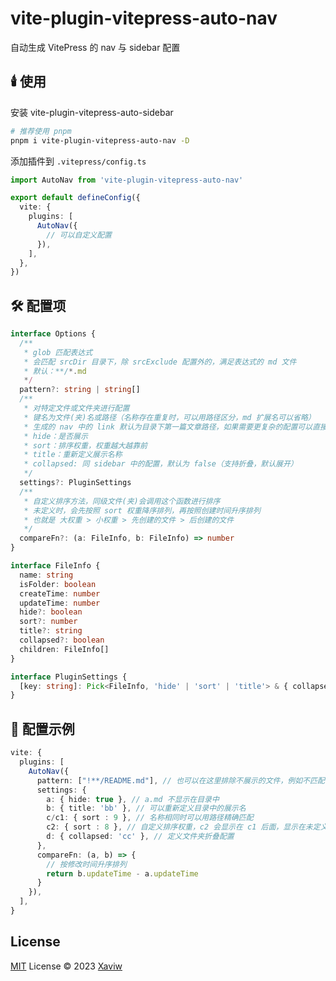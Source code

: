 # vite-plugin-vitepress-auto-nav

自动生成 VitePress 的 nav 与 sidebar 配置

## 🕯️ 使用

安装 vite-plugin-vitepress-auto-sidebar

```sh
# 推荐使用 pnpm
pnpm i vite-plugin-vitepress-auto-nav -D
```

添加插件到 `.vitepress/config.ts`

```ts
import AutoNav from 'vite-plugin-vitepress-auto-nav'

export default defineConfig({
  vite: {
    plugins: [
      AutoNav({
        // 可以自定义配置
      }),
    ],
  },
})
```

## 🛠️ 配置项

```ts
interface Options {
  /**
   * glob 匹配表达式
   * 会匹配 srcDir 目录下，除 srcExclude 配置外的，满足表达式的 md 文件
   * 默认：**/*.md
   */
  pattern?: string | string[]
  /**
   * 对特定文件或文件夹进行配置
   * 键名为文件(夹)名或路径（名称存在重复时，可以用路径区分，md 扩展名可以省略）
   * 生成的 nav 中的 link 默认为目录下第一篇文章路径，如果需要更复杂的配置可以直接在 config.ts 中定义，此时插件不会再生成并修改 nav 配置
   * hide：是否展示
   * sort：排序权重，权重越大越靠前
   * title：重新定义展示名称
   * collapsed: 同 sidebar 中的配置，默认为 false（支持折叠，默认展开）
   */
  settings?: PluginSettings
  /**
   * 自定义排序方法，同级文件(夹)会调用这个函数进行排序
   * 未定义时，会先按照 sort 权重降序排列，再按照创建时间升序排列
   * 也就是 大权重 > 小权重 > 先创建的文件 > 后创建的文件
   */
  compareFn?: (a: FileInfo, b: FileInfo) => number
}

interface FileInfo {
  name: string
  isFolder: boolean
  createTime: number
  updateTime: number
  hide?: boolean
  sort?: number
  title?: string
  collapsed?: boolean
  children: FileInfo[]
}

interface PluginSettings {
  [key: string]: Pick<FileInfo, 'hide' | 'sort' | 'title'> & { collapsed?: boolean }
}
```

## 🎊 配置示例

```ts
vite: {
  plugins: [
    AutoNav({
      pattern: ["!**/README.md"], // 也可以在这里排除不展示的文件，例如不匹配 README 文件
      settings: {
        a: { hide: true }, // a.md 不显示在目录中
        b: { title: 'bb' }, // 可以重新定义目录中的展示名
        c/c1: { sort : 9 }, // 名称相同时可以用路径精确匹配
        c2: { sort : 8 }, // 自定义排序权重，c2 会显示在 c1 后面，显示在未定义 sort 的文件前面
        d: { collapsed: 'cc' }, // 定义文件夹折叠配置
      },
      compareFn: (a, b) => {
        // 按修改时间升序排列
        return b.updateTime - a.updateTime
      }
    }),
  ],
}
```

## License

[MIT](./LICENSE) License © 2023 [Xaviw](https://github.com/Xaviw)
